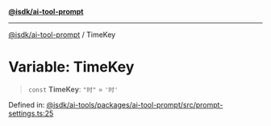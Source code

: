 [**@isdk/ai-tool-prompt**](../README.md)

***

[@isdk/ai-tool-prompt](../globals.md) / TimeKey

# Variable: TimeKey

> `const` **TimeKey**: `"时"` = `'时'`

Defined in: [@isdk/ai-tools/packages/ai-tool-prompt/src/prompt-settings.ts:25](https://github.com/isdk/ai-tool-prompt.js/blob/a2b49ef3337bf83b9b81d4bcb9555a8f6044965e/src/prompt-settings.ts#L25)
